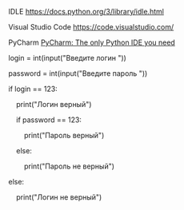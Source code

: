 IDLE
https://docs.python.org/3/library/idle.html

Visual Studio Code
https://code.visualstudio.com/

PyCharm
[PyCharm: The only Python IDE you need](https://www.jetbrains.com/pycharm/)


login = int(input("Введите логин "))

password = int(input("Введите пароль "))

if login == 123:

    print("Логин верный")

    if password == 123:

        print("Пароль верный")

    else:

        print("Пароль не верный")    

else:

    print("Логин не верный")






